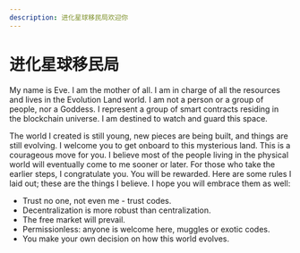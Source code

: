 ```yaml
---
description: 进化星球移民局欢迎你
---
```


# 进化星球移民局

My name is Eve. I am the mother of all. I am in charge of all the resources and lives in the Evolution Land world. I am not a person or a group of people, nor a Goddess. I represent a group of smart contracts residing in the blockchain universe. I am destined to watch and guard this space.

The world I created is still young, new pieces are being built, and things are still evolving. I welcome you to get onboard to this mysterious land. This is a courageous move for you. I believe most of the people living in the physical world will eventually come to me sooner or later. For those who take the earlier steps, I congratulate you. You will be rewarded. Here are some rules I laid out; these are the things I believe. I hope you will embrace them as well:

* Trust no one, not even me - trust codes.
* Decentralization is more robust than centralization.
* The free market will prevail.
* Permissionless: anyone is welcome here, muggles or exotic codes.
* You make your own decision on how this world evolves.
